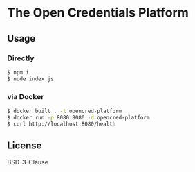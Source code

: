 # The Open Credentials Platform

## Usage

### Directly

```sh
$ npm i
$ node index.js
```

### via Docker

```sh
$ docker built . -t opencred-platform
$ docker run -p 8080:8080 -d opencred-platform
$ curl http://localhost:8080/health
```

## License

BSD-3-Clause
